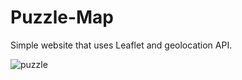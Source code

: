 # Puzzle-Map
Simple website that uses Leaflet and geolocation API.

![puzzle](https://i.imgur.com/jrkoE2D.png)
